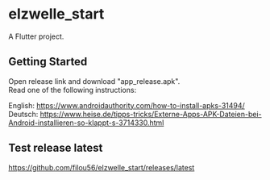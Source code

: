 # elzwelle_start

A Flutter project.

## Getting Started
Open release link and download "app_release.apk".  
Read one of the following instructions:

English:  https://www.androidauthority.com/how-to-install-apks-31494/  
Deutsch:  https://www.heise.de/tipps-tricks/Externe-Apps-APK-Dateien-bei-Android-installieren-so-klappt-s-3714330.html  

## Test release latest
https://github.com/filou56/elzwelle_start/releases/latest
